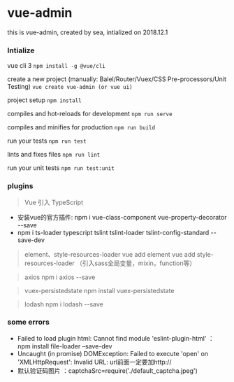 # vue-admin
this is vue-admin, created by sea, intialized on 2018.12.1

### Intialize 

vue cli 3 ` npm install -g @vue/cli  `

create a new project (manually: Balel/Router/Vuex/CSS Pre-processors/Unit Testing) ` vue create vue-admin (or vue ui) `

project setup ` npm install `

compiles and hot-reloads for development ` npm run serve `

compiles and minifies for production ` npm run build `

run your tests ` npm run test `

lints and fixes files ` npm run lint `

run your unit tests ` npm run test:unit `


### plugins

>  Vue 引入 TypeScript
* 安装vue的官方插件: npm i vue-class-component vue-property-decorator --save
* npm i ts-loader typescript   tslint tslint-loader tslint-config-standard --save-dev

>  element、style-resources-loader
vue add element
vue add style-resources-loader （引入sass全局变量，mixin，function等）

> axios
npm i axios --save

> vuex-persistedstate
npm install vuex-persistedstate

> lodash
npm i lodash --save


### some errors
* Failed to load plugin html: Cannot find module 'eslint-plugin-html' ：  npm install file-loader –save-dev
* Uncaught (in promise) DOMException: Failed to execute 'open' on 'XMLHttpRequest': Invalid URL:  url前面一定要加http://
* 默认验证码图片 ：captchaSrc=require('./default_captcha.jpeg')